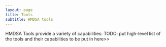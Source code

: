 ```yaml
---
layout: page
title: Tools
subtitle: HMDSA tools
---
```


HMDSA Tools provide a variety of capabilities:
TODO: put high-level list of the tools and their capabilities to be put in here>>

